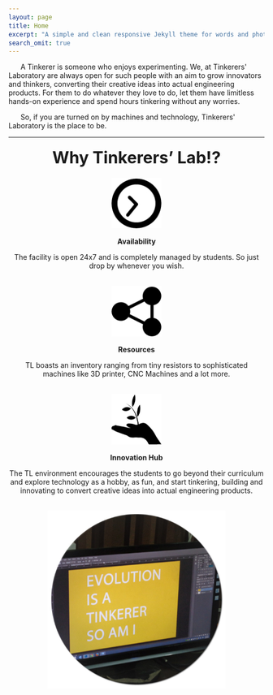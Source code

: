 ```yaml
---
layout: page
title: Home
excerpt: "A simple and clean responsive Jekyll theme for words and photos."
search_omit: true
---
```


&nbsp;&nbsp;&nbsp;&nbsp;&nbsp;&nbsp;A Tinkerer is someone who enjoys experimenting. We, at Tinkerers' Laboratory are always open for such people with an aim to grow innovators and thinkers, converting their creative ideas into actual engineering products. For them to do whatever they love to do, let them have limitless hands-on experience and spend hours tinkering without any worries.

&nbsp;&nbsp;&nbsp;&nbsp;&nbsp;&nbsp;So, if you are turned on by machines and technology, Tinkerers' Laboratory is the place to be.

---
<p align="center" style="font-size:20px"><b><font size="6">Why Tinkerers’ Lab!?</font></b></p>
<center>
<img src="/images/availability.jpeg" alt="Availability" height="100" width="100"><br>
<p><b>Availability</b></p>
<p>The facility is open 24x7 and is completely managed by students. So just drop by whenever you wish.</p><br>
<img src="/images/resources.jpeg" alt="Resources" height="100" width="100">
<p><b>Resources</b></p>
<p>TL boasts an inventory ranging from tiny resistors to sophisticated machines like 3D printer, CNC Machines and a lot more.</p><br>
<img src="/images/innovation.jpeg" alt="Innovation Hub" height="100" width="100">
<p><b>Innovation Hub</b></p>
<p>The TL environment encourages the students to go beyond their curriculum and explore technology as a hobby, as fun, and start tinkering, building and innovating to convert creative ideas into actual engineering products.</p><br>
<img src="/images/evolution_tinkerer.jpg" alt="Innovation Hub" height="350" width="350">
</center>